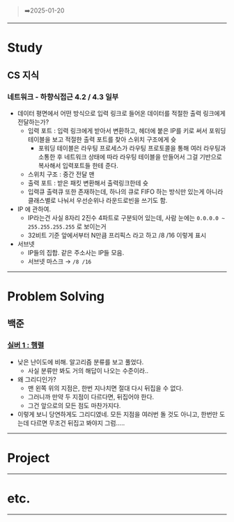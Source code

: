 > ➡️2025-01-20
> 

---

# Study

## CS 지식

### 네트워크 - 하향식접근 4.2 / 4.3 일부

- 데이터 평면에서 어떤 방식으로 입력 링크로 들어온 데이터를 적절한 출력 링크에게 전달하는가?
    - 입력 포트 : 입력 링크에게 받아서 변환하고, 헤더에 붙은 IP를 키로 써서 포워딩 테이블을 보고 적절한 출력 포트를 찾아 스위치 구조에게 슛
        - 포워딩 테이블은 라우팅 프로세스가 라우팅 프로토콜을 통해 여러 라우팅과 소통한 후 네트워크 상태에 따라 라우팅 테이블을 만들어서 그걸 기반으로 복사해서 입력포트들 한테 준다.
    - 스위치 구조 : 중간 전달 맨
    - 출력 포트 : 받은 패킷 변환해서 출력링크한테 슛
    - 입력큐 출력큐 또한 존재하는데, 하나의 큐로 FIFO 하는 방식만 있는게 아니라 클래스별로 나눠서 우선순위나 라운드로빈을 쓰기도 함.
- IP 에 관하여.
    - IP라는건 사실 8자리 2진수 4파트로 구분되어 있는데, 사람 눈에는 `0.0.0.0 ~ 255.255.255.255` 로 보이는거
    - 32비트 기준 앞에서부터 N만큼 프리픽스 라고 하고 /8 /16 이렇게 표시
- 서브넷
    - IP들의 집합. 같은 주소사는 IP들 모음.
    - 서브넷 마스크 → `/8 /16`

---

# Problem Solving

## 백준

### [실버 1 : 행렬](https://www.acmicpc.net/problem/1080)

- 낮은 난이도에 비해. 알고리즘 분류를 보고 풀었다.
    - 사실 분류만 봐도 거의 해답이 나오는 수준이라..
- 왜 그리디인가?
    - 맨 왼쪽 위의 지점은, 한번 지나치면 절대 다시 뒤집을 수 없다.
    - 그러니까 만약 두 지점이 다르다면, 뒤집어야 한다.
    - 그건 앞으로의 모든 점도 마찬가지다.
- 이렇게 보니 당연하게도 그리디였네. 모든 지점을 여러번 돌 것도 아니고, 한번만 도는데 다르면 무조건 뒤집고 봐야지 그럼…..

---

# Project

---

# etc.

---
